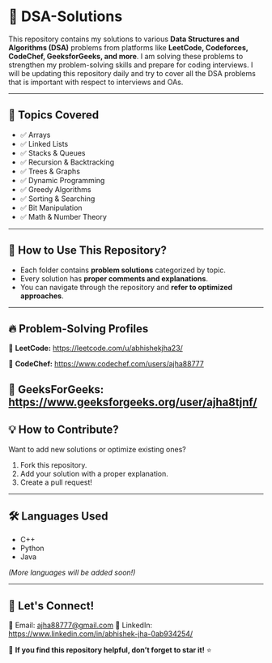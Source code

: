 # 🚀 DSA-Solutions

This repository contains my solutions to various **Data Structures and Algorithms (DSA)** problems from platforms like **LeetCode, Codeforces, CodeChef, GeeksforGeeks, and more**. I am solving these problems to strengthen my problem-solving skills and prepare for coding interviews. I will be updating this repository daily and try to cover all the DSA problems that is important with respect to interviews and OAs.

---

## 📂 **Topics Covered**
- ✅ Arrays
- ✅ Linked Lists
- ✅ Stacks & Queues
- ✅ Recursion & Backtracking
- ✅ Trees & Graphs
- ✅ Dynamic Programming
- ✅ Greedy Algorithms
- ✅ Sorting & Searching
- ✅ Bit Manipulation
- ✅ Math & Number Theory

---

## 📌 **How to Use This Repository?**
- Each folder contains **problem solutions** categorized by topic.
- Every solution has **proper comments and explanations**.
- You can navigate through the repository and **refer to optimized approaches**.

---

## 🔥 **Problem-Solving Profiles**
🔹 **LeetCode:** https://leetcode.com/u/abhishekjha23/    

🔹 **CodeChef:** https://www.codechef.com/users/ajha88777

🔹 **GeeksForGeeks:** https://www.geeksforgeeks.org/user/ajha8tjnf/
---

## 💡 **How to Contribute?**
Want to add new solutions or optimize existing ones?  
1. Fork this repository.  
2. Add your solution with a proper explanation.  
3. Create a pull request!  

---

## 🛠 **Languages Used**
- C++
- Python
- Java

_(More languages will be added soon!)_

---

## 🚀 **Let's Connect!**
📧 Email: ajha88777@gmail.com
📱 LinkedIn: https://www.linkedin.com/in/abhishek-jha-0ab934254/

🌟 **If you find this repository helpful, don’t forget to star it!** ⭐  
